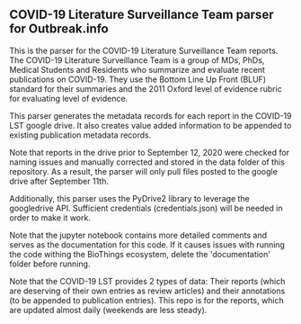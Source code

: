 ## COVID-19 Literature Surveillance Team parser for Outbreak.info

This is the parser for the COVID-19 Literature Surveillance Team reports.  The COVID-19 Literature Surveillance Team is a group of MDs, PhDs, Medical Students and Residents who summarize and evaluate recent publications on COVID-19. They use the Bottom Line Up Front (BLUF) standard for their summaries and the 2011 Oxford level of evidence rubric for evaluating level of evidence.

This parser generates the metadata records for each report in the COVID-19 LST google drive. It also creates value added information to be appended to existing publication metadata records.

Note that reports in the drive prior to September 12, 2020 were checked for naming issues and manually corrected and stored in the data folder of this repository.  As a result, the parser will only pull files posted to the google drive after September 11th.

Additionally, this parser uses the PyDrive2 library to leverage the googledrive API. Sufficient credentials (credentials.json) will be needed in order to make it work.

Note that the jupyter notebook contains more detailed comments and serves as the documentation for this code. If it causes issues with running the code withing the BioThings ecosystem, delete the 'documentation' folder before running.

Note that the COVID-19 LST provides 2 types of data: Their reports (which are deserving of their own entries as review articles) and their annotations (to be appended to publication entries).  This repo is for the reports, which are updated almost daily (weekends are less steady). 

